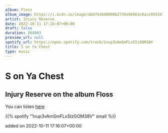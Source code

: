 ```yaml
---
album: Floss
album_image: https://i.scdn.co/image/ab67616d0000b2735e66961c0acc955347d076bb
artist: Injury Reserve
date: 2022-10-11 17:16:07+00:00
draft: false
duration: 264983
preview_url: null
spotify_url: https://open.spotify.com/track/1vup3vAmSmFLxSIzGOM38V
title: S on Ya Chest
type: music
---
```



# S on Ya Chest

## Injury Reserve on the album Floss

You can listen [here](https://open.spotify.com/track/1vup3vAmSmFLxSIzGOM38V)

{{% spotify "1vup3vAmSmFLxSIzGOM38V" small %}}

added on 2022-10-11 17:16:07+00:00